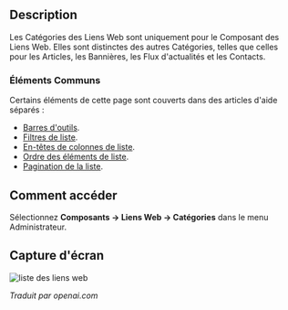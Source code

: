 <!-- Filename: Help4.x:Components_Weblinks_Categories  / Display title: Liens Web : Catégories -->

## Description

Les Catégories des Liens Web sont uniquement pour le Composant des Liens Web. Elles sont distinctes des autres Catégories, telles que celles pour les Articles, les Bannières, les Flux d'actualités et les Contacts.

### Éléments Communs

Certains éléments de cette page sont couverts dans des articles d'aide séparés :

* [Barres d'outils](jdocmanual?article=help/common-elements/toolbars).
* [Filtres de liste](jdocmanual?article=help/common-elements/list-filters).
* [En-têtes de colonnes de liste](jdocmanual?article=help/common-elements/list-column-headers).
* [Ordre des éléments de liste](jdocmanual?article=help/common-elements/list-ordering).
* [Pagination de la liste](jdocmanual?article=help/common-elements/list-pagination).

## Comment accéder

Sélectionnez **Composants → Liens Web → Catégories** dans le menu Administrateur.

## Capture d'écran

![liste des liens web](../../../fr/images/weblinks/web-links-categories-list.png)

*Traduit par openai.com*

